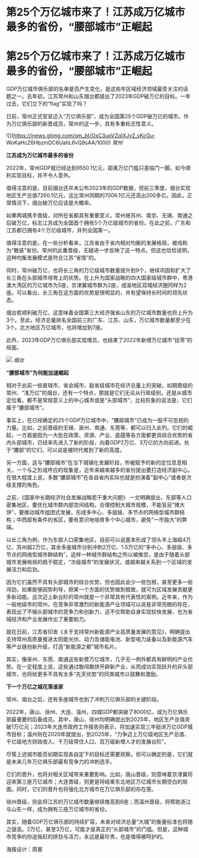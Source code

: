 # 第25个万亿城市来了！江苏成万亿城市最多的省份，“腰部城市”正崛起

# 第25个万亿城市来了！江苏成万亿城市最多的省份，“腰部城市”正崛起

GDP万亿城市俱乐部的名单是否产生变化，是这些年区域经济领域最受关注的话题之一。去年初，江苏常州和山东烟台都提出了2023年GDP破万亿的目标。一年过去，它们立下的“flag”实现了吗？

日前，常州正式官宣迈入“万亿俱乐部”，成为全国第25个GDP破万亿的城市。作为万亿俱乐部的新晋成员，常州的这一步，具有多重标志性意义。

![](https://inews.gtimg.com/om_bt/OxC3uoVZqIXJv2_vKcGu-
WoKaHcZ6HbzmDC6UahL6vQ9sAA/1000) _常州_

**江苏成为万亿城市最多的省份**

2022年，常州GDP就已经达到9550.1亿元，距离万亿门槛只差临门一脚。如今顺利实现目标，并不令人意外。

值得注意的是，目前烟台还并未公布2023年的GDP数据，但前三季度，烟台实现地区生产总值7260.1亿元，这比常州同期的7006.1亿元还高出200多亿。因此，正常情况下，烟台破万亿应该是大概率。

如果两城携手晋级，对所在省都具有重要意义。常州继苏州、南京、无锡、南通之后破万亿，标志江苏成为全国首个拥有5个万亿级城市的省份。在此之前，广东和江苏都已拥有4个万亿级城市，并列全国第一。

值得注意的是，在一些分析看来，江苏省由于省内相对均衡的发展格局，被戏称为“散装”省份。常州的此番晋级，无疑进一步反映了这一特点。但这也恰恰说明，这种均衡发展模式是符合江苏“省情”的。

同时，常州破万亿，也将长三角的万亿级城市数量提升到9个，继续巩固和扩大了长三角在头部城市培育上的优势。在上升为国家战略的四大国家级城市群中，粤港澳大湾区的万亿城市为5座，京津冀城市群为2座，成渝地区双城经济圈同样为2座。可以看出，长三角在这方面的优势是很明显的，并有望保持长时间的领先状态。

烟台若顺利破万亿，这意味着全国第三大经济强省山东的万亿城市数量也将上升为3个。至此，经济总量排名全国前三的广东、江苏、山东，万亿城市数量都至少在3个。北方地区万亿城市，也将增加到7座。

此外，2023年GDP万亿俱乐部实现增员，也结束了2022年新增万亿城市“挂零”的局面。

![](https://inews.gtimg.com/om_bt/OJVOdkwHzy-P6DjZnKIRu3HSodRm3AOZF7fM0KTAysYIAAA/1000)
_烟台_

**“腰部城市”为何能加速崛起**

相对于此前一些直辖市、省会城市、副省级城市在经济总量上的突破，如期晋级的常州、“准万亿”的烟台，还有一个特点，那就是它们无论从行政级别，还是从城市定位看，都不是常规意义上的中心城市或是“头部城市”，比较形象的说法是，它们属于“腰部城市”。

事实上，在已经确定的25个GDP万亿城市中，“腰部城市”已成为一股不可忽视的力量。比如，之前晋级的无锡、泉州、南通、东莞等，都可以归入此列。它们的崛起，一方面是因为一大批在政策、资源、产业、底蕴等各方面都更具综合优势的省内头部城市，已经率先进入了新的阶段，向着GDP2万亿、3万亿的方向前进。处于“腰部”的它们，可以说是被时代推到了新的高度。

另一方面，这与“腰部城市”在当下城镇化发展阶段，所被赋予的新的定位息息相关。一个与之形成呼应的现象是，近年来越来越多的省份提出要打造经济副中心。在很大程度上说，多数“腰部城市”在各自省内实际也就是扮演着“副中心”或者是次级支撑的角色。

之前，《国家中长期经济社会发展战略若干重大问题》
一文明确提出，东部等人口密集地区，要优化城市群内部空间结构，合理控制大城市规模，不能盲目“摊大饼”，要推动城市组团式发展，形成多中心、多层级、多节点的网络型城市群结构；中西部有条件的省区，要有意识地培育多个中心城市，避免“一市独大”的弊端。

以长三角为例，作为东部人口密集地区，目前可以说基本形成了领头羊上海超4万亿、苏州超2万亿，其余多座城市分别冲刺2万亿、1.5万亿的“多中心、多层级、多节点的网络型城市群结构”。这样一种城市群结构之所以被推崇，是由于随着头部城市发展格局的趋于稳定，“次级城市”的发展状况，或越来越关系到一个区域的发展活力和后劲。

因为它们虽然不具有头部城市的综合优势，但也因此会少一些包袱，甚至更多一些闯劲，如果能够因势利导，把某一个方面的优势做到极致，就可为区域发展贡献更多新动能。这次迈上新台阶的常州就是一个非常具有代表性的案例。近年来，作为一般地级市的常州，在竞争异常激烈的新能源产业领域可以说是非常亮眼的存在，表现出了不输头部城市的竞争力和创新力，这不仅帮助自身实现较快发展，也为省域经济和产业发展作出了重要助力。

就在日前，江苏省印发《关于支持常州新能源产业高质量发展的意见》，明确提出支持常州高质量推进太阳能光伏、动力及储能电池、新型电力装备以及新能源汽车等产业链创新升级，打造“新能源之都”城市名片。

其实，像泉州、东莞、南通这些新晋万亿城市，几乎无一例外都具有鲜明的产业优势。在一定程度上说，这些通过敢闯敢拼开辟新产业，从而成功实现跃升的非头部城市，也将给更多不具有太多“先天优势”的同类城市以鼓舞和激励。

**下一个万亿之城花落谁家**

常州、烟台之后，还有多座城市也到了冲刺万亿俱乐部的关键阶段。

2022年，唐山、徐州、大连、温州，四城GDP都突破了8000亿，成为万亿俱乐部最重要的后备成员。其中，唐山、徐州均明确提出到2025年，地区生产总值突破1万亿元；2023年大连市政府工作报告则表示，将加速实现三年挺进万亿GDP城市目标；温州则在2020年就提出，到2025年，“力争迈上万亿级地区生产总值、千亿级地方财政收入、千万级常住人口、百万级新增人才的发展台阶”。

尽管上述城市能否如期实现各自定下的目标还需要观察。但可以确定的是，它们就是未来几年万亿俱乐部最有竞争力的冲刺选手。

它们的晋升，也将对相关区域带来重要影响。比如，唐山晋级，则意味着京津冀将迎来第三座万亿城市；大连晋级，则更是将结束东北地区万亿城市长期空白的局面。同时，它们的晋升也将强化北方城市在万亿俱乐部的存在感。

徐州晋级，则会将江苏的万亿城市数量继续推高到6座；而温州晋级，将帮助浙江与山东一样，成为拥有三座万亿城市的省份。

其实，随着GDP万亿俱乐部的持续扩容，未来对经济总量“大城”的衡量标准也将随之提高。2万亿，甚至3万亿，可能才是真正的“头部城市”的门槛。但是，这种城市竞争的你追我赶的拼劲与活力，永远是最珍贵，也是值得被呵护的。

海报设计：周寰

